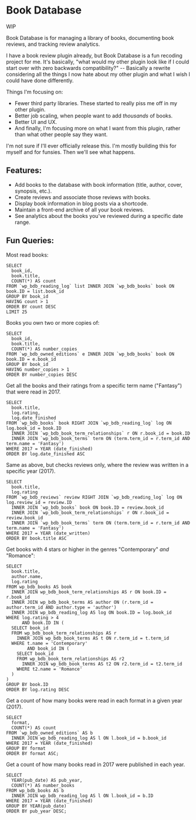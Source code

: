 # Book Database

WIP

Book Database is for managing a library of books, documenting book reviews, and tracking review analytics.

I have a book review plugin already, but Book Database is a fun recoding project for me. It's basically, "what would my other plugin look like if I could start over with zero backwards compatibility?" -- Basically a rewrite considering all the things I now hate about my other plugin and what I wish I could have done differently.

Things I'm focusing on:

* Fewer third party libraries. These started to really piss me off in my other plugin.
* Better job scaling, when people want to add *thousands* of books.
* Better UI and UX.
* And finally, I'm focusing more on what I want from this plugin, rather than what other people say they want.

I'm not sure if I'll ever officially release this. I'm mostly building this for myself and for funsies. Then we'll see what happens.

## Features:

* Add books to the database with book information (title, author, cover, synopsis, etc.).
* Create reviews and associate those reviews with books.
* Display book information in blog posts via a shortcode.
* Maintain a front-end archive of all your book reviews.
* See analytics about the books you've reviewed during a specific date range.

## Fun Queries:

Most read books:

```mysql
SELECT
  book_id,
  book.title,
  COUNT(*) AS count
FROM `wp_bdb_reading_log` list INNER JOIN `wp_bdb_books` book ON book.ID = list.book_id
GROUP BY book_id
HAVING count > 1
ORDER BY count DESC
LIMIT 25
```

Books you own two or more copies of:

```mysql
SELECT
  book_id,
  book.title,
  COUNT(*) AS number_copies
FROM `wp_bdb_owned_editions` e INNER JOIN `wp_bdb_books` book ON book.ID = e.book_id
GROUP BY book_id
HAVING number_copies > 1
ORDER BY number_copies DESC
```

Get all the books and their ratings from a specific term name ("Fantasy") that were read in 2017.

```mysql
SELECT
  book.title,
  log.rating,
  log.date_finished
FROM `wp_bdb_books` book RIGHT JOIN `wp_bdb_reading_log` log ON log.book_id = book.ID
  INNER JOIN `wp_bdb_book_term_relationships` r ON r.book_id = book.ID
  INNER JOIN `wp_bdb_book_terms` term ON (term.term_id = r.term_id AND term.name = 'Fantasy')
WHERE 2017 = YEAR (date_finished)
ORDER BY log.date_finished ASC
```

Same as above, but checks reviews only, where the review was written in a specific year (2017).

```mysql
SELECT
  book.title,
  log.rating
FROM `wp_bdb_reviews` review RIGHT JOIN `wp_bdb_reading_log` log ON log.review_id = review.ID
  INNER JOIN `wp_bdb_books` book ON book.ID = review.book_id
  INNER JOIN `wp_bdb_book_term_relationships` r ON r.book_id = review.book_id
  INNER JOIN `wp_bdb_book_terms` term ON (term.term_id = r.term_id AND term.name = 'Fantasy')
WHERE 2017 = YEAR (date_written)
ORDER BY book.title ASC
```

Get books with 4 stars or higher in the genres "Contemporary" _and_ "Romance":

```mysql
SELECT
  book.title,
  author.name,
  log.rating
FROM wp_bdb_books AS book
  INNER JOIN wp_bdb_book_term_relationships AS r ON book.ID = r.book_id
  INNER JOIN wp_bdb_book_terms AS author ON (r.term_id = author.term_id AND author.type = 'author')
  INNER JOIN wp_bdb_reading_log AS log ON book.ID = log.book_id
WHERE log.rating > 4
      AND book.ID IN (
  SELECT book_id
  FROM wp_bdb_book_term_relationships AS r
    INNER JOIN wp_bdb_book_terms AS t ON r.term_id = t.term_id
  WHERE t.name = 'Contemporary'
        AND book_id IN (
    SELECT book_id
    FROM wp_bdb_book_term_relationships AS r2
      INNER JOIN wp_bdb_book_terms AS t2 ON r2.term_id = t2.term_id
    WHERE t2.name = 'Romance'
  )
)
GROUP BY book.ID
ORDER BY log.rating DESC
```

Get a count of how many books were read in each format in a given year (2017).

```mysql
SELECT
  format,
  COUNT(*) AS count
FROM `wp_bdb_owned_editions` AS b
  INNER JOIN wp_bdb_reading_log AS l ON l.book_id = b.book_id
WHERE 2017 = YEAR (date_finished)
GROUP BY format
ORDER BY format ASC;
```

Get a count of how many books read in 2017 were published in each year.

```mysql
SELECT
  YEAR(pub_date) AS pub_year,
  COUNT(*) AS number_books
FROM wp_bdb_books AS b
  INNER JOIN wp_bdb_reading_log AS l ON l.book_id = b.ID
WHERE 2017 = YEAR (date_finished)
GROUP BY YEAR(pub_date)
ORDER BY pub_year DESC;
```